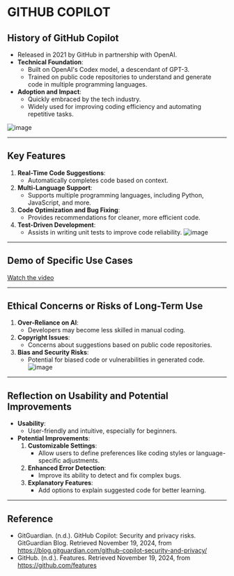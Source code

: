 # GITHUB COPILOT




## History of GitHub Copilot
  - Released in 2021 by GitHub in partnership with OpenAI.
- **Technical Foundation**:
  - Built on OpenAI's Codex model, a descendant of GPT-3.
  - Trained on public code repositories to understand and generate code in multiple programming languages.
- **Adoption and Impact**:
  - Quickly embraced by the tech industry.
  - Widely used for improving coding efficiency and automating repetitive tasks.

![image](https://github.com/user-attachments/assets/5c464435-b2d9-4419-ac28-149d9957b89a)

---

## Key Features
1. **Real-Time Code Suggestions**:
   - Automatically completes code based on context.
2. **Multi-Language Support**:
   - Supports multiple programming languages, including Python, JavaScript, and more.
3. **Code Optimization and Bug Fixing**:
   - Provides recommendations for cleaner, more efficient code.
4. **Test-Driven Development**:
   - Assists in writing unit tests to improve code reliability.
![image](https://github.com/user-attachments/assets/d48cee05-b570-4cd7-aec3-9a7e5f5dd405)

---

## Demo of Specific Use Cases


[Watch the video](https://github.com/user-attachments/assets/75829117-cbe7-4449-80d1-90fa0cf7ebec)



---

## Ethical Concerns or Risks of Long-Term Use
1. **Over-Reliance on AI**:
   - Developers may become less skilled in manual coding.
2. **Copyright Issues**:
   - Concerns about suggestions based on public code repositories.
3. **Bias and Security Risks**:
   - Potential for biased code or vulnerabilities in generated code.
![image](https://github.com/user-attachments/assets/4decf7c3-49f1-455a-986e-16a57f82eaf2)

---

##  Reflection on Usability and Potential Improvements
- **Usability**:
  - User-friendly and intuitive, especially for beginners.
- **Potential Improvements**:
  1. **Customizable Settings**:
     - Allow users to define preferences like coding styles or language-specific adjustments.
  2. **Enhanced Error Detection**:
     - Improve its ability to detect and fix complex bugs.
  3. **Explanatory Features**:
     - Add options to explain suggested code for better learning.

---
## Reference
- GitGuardian. (n.d.). GitHub Copilot: Security and privacy risks. GitGuardian Blog. Retrieved November 19, 2024, from https://blog.gitguardian.com/github-copilot-security-and-privacy/
- GitHub. (n.d.). Features. Retrieved November 19, 2024, from https://github.com/features

